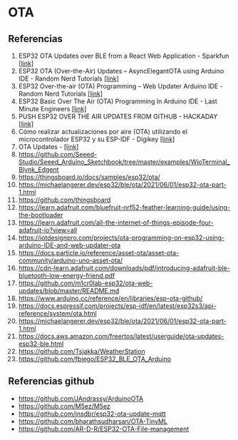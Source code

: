 # OTA

## Referencias

1. ESP32 OTA Updates over BLE from a React Web Application - Sparkfun [[link]](https://learn.sparkfun.com/tutorials/esp32-ota-updates-over-ble-from-a-react-web-application/all#introduction)
2. ESP32 OTA (Over-the-Air) Updates – AsyncElegantOTA using Arduino IDE - Random Nerd Tutorials [[link]](https://randomnerdtutorials.com/esp32-ota-over-the-air-arduino/)
3. ESP32 Over-the-air (OTA) Programming – Web Updater Arduino IDE -Random Nerd Tutorials  [[link]](https://randomnerdtutorials.com/esp32-over-the-air-ota-programming/)
4. ESP32 Basic Over The Air (OTA) Programming In Arduino IDE - Last Minute Engineers [[link]](https://lastminuteengineers.com/esp32-ota-updates-arduino-ide/)
5. PUSH ESP32 OVER THE AIR UPDATES FROM GITHUB - HACKADAY [[link]](https://hackaday.com/2022/12/13/push-esp32-over-the-air-updates-from-github/)
6. Cómo realizar actualizaciones por aire (OTA) utilizando el microcontrolador ESP32 y su ESP-IDF - Digikey [[link]](https://www.digikey.es/es/articles/how-to-perform-ota-updates-using-esp32-microcontroller-and-esp-idf)
7. OTA Updates - [[link]](https://hieromon.github.io/AutoConnect/otaupdate.html)
8. https://github.com/Seeed-Studio/Seeed_Arduino_Sketchbook/tree/master/examples/WioTerminal_Blynk_Edgent
9. https://thingsboard.io/docs/samples/esp32/ota/
10. https://michaelangerer.dev/esp32/ble/ota/2021/06/01/esp32-ota-part-1.html
11. https://github.com/thingsboard
12. https://learn.adafruit.com/bluefruit-nrf52-feather-learning-guide/using-the-bootloader
13. https://learn.adafruit.com/all-the-internet-of-things-episode-four-adafruit-io?view=all
14. https://iotdesignpro.com/projects/ota-programming-on-esp32-using-arduino-IDE-and-web-updater-ota
15. https://docs.particle.io/reference/asset-ota/asset-ota-community/arduino-uno-asset-ota/
16. https://cdn-learn.adafruit.com/downloads/pdf/introducing-adafruit-ble-bluetooth-low-energy-friend.pdf
17. https://github.com/m1cr0lab-esp32/ota-web-updates/blob/master/README.md
18. https://www.arduino.cc/reference/en/libraries/esp-ota-github/
19. https://docs.espressif.com/projects/esp-idf/en/latest/esp32s3/api-reference/system/ota.html
20. https://michaelangerer.dev/esp32/ble/ota/2021/06/01/esp32-ota-part-1.html
21. https://docs.aws.amazon.com/freertos/latest/userguide/ota-updates-esp32-ble.html
22. https://github.com/Tsjakka/WeatherStation
23. https://github.com/fbiego/ESP32_BLE_OTA_Arduino


## Referencias github

* https://github.com/JAndrassy/ArduinoOTA
* https://github.com/M5ez/M5ez
* https://github.com/jnsdbr/esp32-ota-update-mqtt
* https://github.com/bharathsudharsan/OTA-TinyML
* https://github.com/AR-D-R/ESP32-OTA-File-management